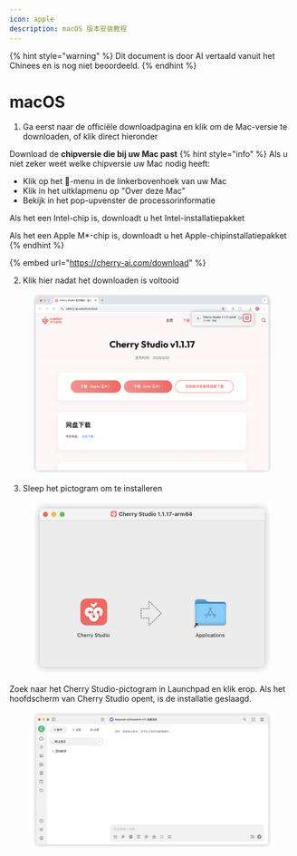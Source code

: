 ```yaml
---
icon: apple
description: macOS 版本安装教程
---
```


{% hint style="warning" %}
Dit document is door AI vertaald vanuit het Chinees en is nog niet beoordeeld.
{% endhint %}

# macOS

1.  Ga eerst naar de officiële downloadpagina en klik om de Mac-versie te downloaden, of klik direct hieronder

Download de **chipversie die bij uw Mac past**
{% hint style="info" %}
Als u niet zeker weet welke chipversie uw Mac nodig heeft:

*   Klik op het -menu in de linkerbovenhoek van uw Mac
*   Klik in het uitklapmenu op "Over deze Mac"
*   Bekijk in het pop-upvenster de processorinformatie

Als het een Intel-chip is, downloadt u het Intel-installatiepakket

Als het een Apple M\*-chip is, downloadt u het Apple-chipinstallatiepakket
{% endhint %}

{% embed url="https://cherry-ai.com/download" %}

2.  Klik hier nadat het downloaden is voltooid

<figure><img src="../../.gitbook/assets/Mac下载.png" alt=""><figcaption></figcaption></figure>

3.  Sleep het pictogram om te installeren

<figure><img src="../../.gitbook/assets/Mac拖拽安装.png" alt=""><figcaption></figcaption></figure>

Zoek naar het Cherry Studio-pictogram in Launchpad en klik erop. Als het hoofdscherm van Cherry Studio opent, is de installatie geslaagd.

<figure><img src="../../.gitbook/assets/Mac安装成功.png" alt=""><figcaption></figcaption></figure>